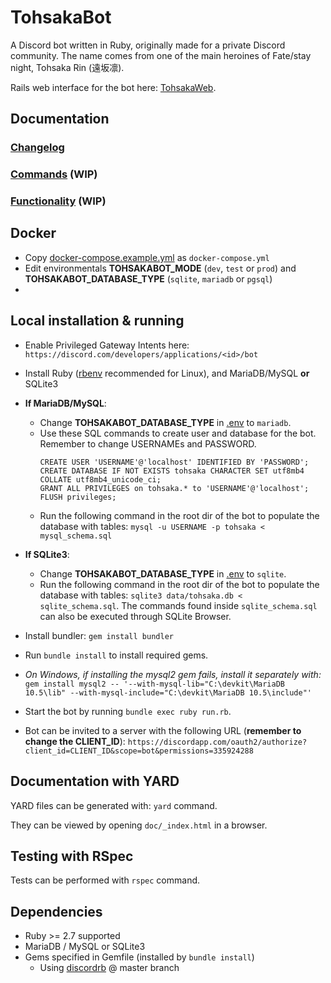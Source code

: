 # TohsakaBot
A Discord bot written in Ruby, originally made for a private Discord community. The name comes from one of the main heroines of Fate/stay night, Tohsaka Rin (遠坂凛).

Rails web interface for the bot here: [TohsakaWeb](https://github.com/Luukuton/TohsakaWeb).


## Documentation

### [Changelog](CHANGELOG.md)

### [Commands](documentation/commands.md) (WIP)

### [Functionality](documentation/functionality.md) (WIP)

## Docker
- Copy [docker-compose.example.yml](docker-compose.example.yml) as `docker-compose.yml`
- Edit environmentals **TOHSAKABOT_MODE** (`dev`, `test` or `prod`) and **TOHSAKABOT_DATABASE_TYPE** (`sqlite`, `mariadb` or `pgsql`)
- 

## Local installation & running
- Enable Privileged Gateway Intents here: `https://discord.com/developers/applications/<id>/bot`
- Install Ruby ([rbenv](https://github.com/rbenv/rbenv) recommended for Linux), and MariaDB/MySQL **or** SQLite3


- **If MariaDB/MySQL**: 
  - Change **TOHSAKABOT_DATABASE_TYPE** in [.env](.env) to `mariadb`.
  - Use these SQL commands to create user and database for the bot. Remember to change USERNAMEs and PASSWORD.
    ```
    CREATE USER 'USERNAME'@'localhost' IDENTIFIED BY 'PASSWORD';
    CREATE DATABASE IF NOT EXISTS tohsaka CHARACTER SET utf8mb4 COLLATE utf8mb4_unicode_ci;
    GRANT ALL PRIVILEGES on tohsaka.* to 'USERNAME'@'localhost';
    FLUSH privileges;
    ```
  - Run the following command in the root dir of the bot to populate the database with tables: `mysql -u USERNAME -p tohsaka < mysql_schema.sql`
- **If SQLite3**:
  - Change **TOHSAKABOT_DATABASE_TYPE** in [.env](.env) to `sqlite`.
  - Run the following command in the root dir of the bot to populate the database with tables: `sqlite3 data/tohsaka.db < sqlite_schema.sql`. The commands found inside `sqlite_schema.sql` can also be executed through SQLite Browser.


- Install bundler: `gem install bundler`
- Run `bundle install` to install required gems.
- _On Windows, if installing the mysql2 gem fails, install it separately with:_
   `gem install mysql2 -- '--with-mysql-lib="C:\devkit\MariaDB 10.5\lib" --with-mysql-include="C:\devkit\MariaDB 10.5\include"'`
- Start the bot by running `bundle exec ruby run.rb`.
- Bot can be invited to a server with the following URL (**remember to change the CLIENT_ID**): 
   `https://discordapp.com/oauth2/authorize?client_id=CLIENT_ID&scope=bot&permissions=335924288`

## Documentation with YARD
YARD files can be generated with: `yard` command.

They can be viewed by opening `doc/_index.html` in a browser.

## Testing with RSpec
Tests can be performed with `rspec` command.

## Dependencies
* Ruby >= 2.7 supported
* MariaDB / MySQL or SQLite3
* Gems specified in Gemfile (installed by `bundle install`)
  * Using [discordrb](https://github.com/shardlab/discordrb) @ master branch
